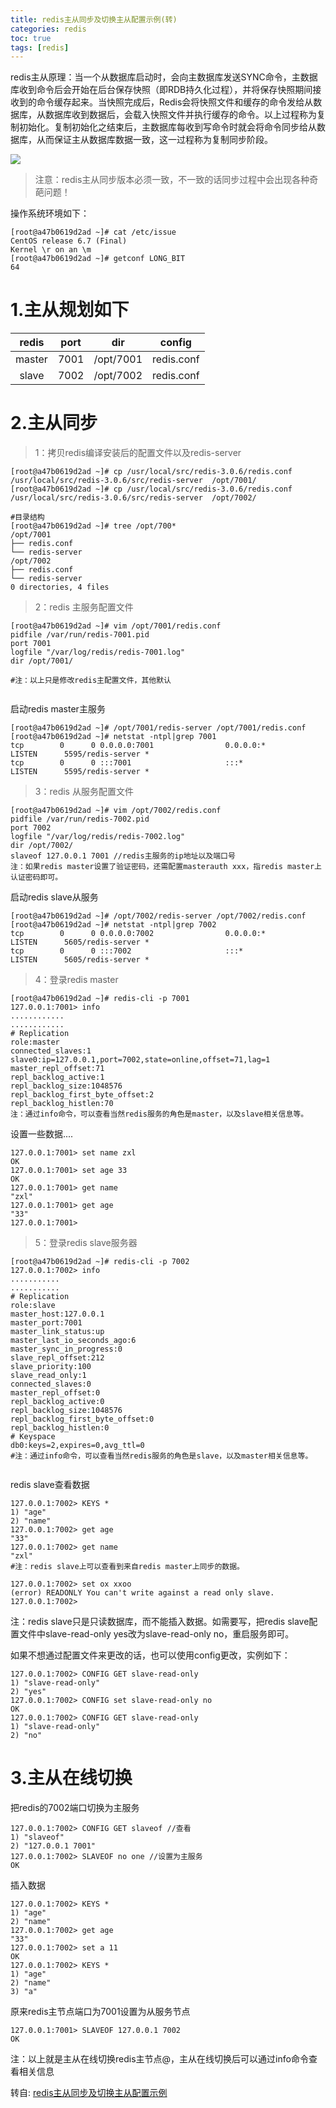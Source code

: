 ```yaml
---
title: redis主从同步及切换主从配置示例(转)
categories: redis   
toc: true  
tags: [redis]
---
```




redis主从原理：当一个从数据库启动时，会向主数据库发送SYNC命令，主数据库收到命令后会开始在后台保存快照（即RDB持久化过程），并将保存快照期间接收到的命令缓存起来。当快照完成后，Redis会将快照文件和缓存的命令发给从数据库，从数据库收到数据后，会载入快照文件并执行缓存的命令。以上过程称为复制初始化。复制初始化之结束后，主数据库每收到写命令时就会将命令同步给从数据库，从而保证主从数据库数据一致，这一过程称为复制同步阶段。


![](http://ols7leonh.bkt.clouddn.com//assert/img/nosql/redis/replication/1.png)

> 注意：redis主从同步版本必须一致，不一致的话同步过程中会出现各种奇葩问题！

操作系统环境如下：
```
[root@a47b0619d2ad ~]# cat /etc/issue
CentOS release 6.7 (Final)
Kernel \r on an \m
[root@a47b0619d2ad ~]# getconf LONG_BIT
64
```

# 1.主从规划如下


|redis|port|dir|config|
|:-:|:-:|:-:|:-:|
|master|7001|/opt/7001|redis.conf|
|slave|7002|/opt/7002|redis.conf|

# 2.主从同步

> 1：拷贝redis编译安装后的配置文件以及redis-server

```
[root@a47b0619d2ad ~]# cp /usr/local/src/redis-3.0.6/redis.conf /usr/local/src/redis-3.0.6/src/redis-server  /opt/7001/
[root@a47b0619d2ad ~]# cp /usr/local/src/redis-3.0.6/redis.conf /usr/local/src/redis-3.0.6/src/redis-server  /opt/7002/

#目录结构
[root@a47b0619d2ad ~]# tree /opt/700*
/opt/7001
├── redis.conf
└── redis-server
/opt/7002
├── redis.conf
└── redis-server
0 directories, 4 files

```

> 2：redis 主服务配置文件

```
[root@a47b0619d2ad ~]# vim /opt/7001/redis.conf
pidfile /var/run/redis-7001.pid
port 7001
logfile "/var/log/redis/redis-7001.log"
dir /opt/7001/

#注：以上只是修改redis主配置文件，其他默认


```


启动redis master主服务

```
[root@a47b0619d2ad ~]# /opt/7001/redis-server /opt/7001/redis.conf
[root@a47b0619d2ad ~]# netstat -ntpl|grep 7001
tcp        0      0 0.0.0.0:7001                0.0.0.0:*                   LISTEN      5595/redis-server *
tcp        0      0 :::7001                     :::*                        LISTEN      5595/redis-server *

```



> 3：redis 从服务配置文件

```
[root@a47b0619d2ad ~]# vim /opt/7002/redis.conf
pidfile /var/run/redis-7002.pid
port 7002
logfile "/var/log/redis/redis-7002.log"
dir /opt/7002/
slaveof 127.0.0.1 7001 //redis主服务的ip地址以及端口号
注：如果redis master设置了验证密码，还需配置masterauth xxx，指redis master上认证密码即可。

```

启动redis slave从服务

```
[root@a47b0619d2ad ~]# /opt/7002/redis-server /opt/7002/redis.conf
[root@a47b0619d2ad ~]# netstat -ntpl|grep 7002
tcp        0      0 0.0.0.0:7002                0.0.0.0:*                   LISTEN      5605/redis-server *
tcp        0      0 :::7002                     :::*                        LISTEN      5605/redis-server *

```


> 4：登录redis master

```
[root@a47b0619d2ad ~]# redis-cli -p 7001
127.0.0.1:7001> info
............
............
# Replication
role:master
connected_slaves:1
slave0:ip=127.0.0.1,port=7002,state=online,offset=71,lag=1
master_repl_offset:71
repl_backlog_active:1
repl_backlog_size:1048576
repl_backlog_first_byte_offset:2
repl_backlog_histlen:70
注：通过info命令，可以查看当然redis服务的角色是master，以及slave相关信息等。

```

设置一些数据....

```
127.0.0.1:7001> set name zxl
OK
127.0.0.1:7001> set age 33
OK
127.0.0.1:7001> get name
"zxl"
127.0.0.1:7001> get age
"33"
127.0.0.1:7001>

```

> 5：登录redis slave服务器

```
[root@a47b0619d2ad ~]# redis-cli -p 7002
127.0.0.1:7002> info
...........
...........
# Replication
role:slave
master_host:127.0.0.1
master_port:7001
master_link_status:up
master_last_io_seconds_ago:6
master_sync_in_progress:0
slave_repl_offset:212
slave_priority:100
slave_read_only:1
connected_slaves:0
master_repl_offset:0
repl_backlog_active:0
repl_backlog_size:1048576
repl_backlog_first_byte_offset:0
repl_backlog_histlen:0
# Keyspace
db0:keys=2,expires=0,avg_ttl=0
#注：通过info命令，可以查看当然redis服务的角色是slave，以及master相关信息等。


```

redis slave查看数据

```
127.0.0.1:7002> KEYS *
1) "age"
2) "name"
127.0.0.1:7002> get age
"33"
127.0.0.1:7002> get name
"zxl"
#注：redis slave上可以查看到来自redis master上同步的数据。

127.0.0.1:7002> set ox xxoo
(error) READONLY You can't write against a read only slave.
127.0.0.1:7002>

```
注：redis slave只是只读数据库，而不能插入数据。如需要写，把redis slave配置文件中slave-read-only yes改为slave-read-only no，重启服务即可。

如果不想通过配置文件来更改的话，也可以使用config更改，实例如下：
```
127.0.0.1:7002> CONFIG GET slave-read-only
1) "slave-read-only"
2) "yes"
127.0.0.1:7002> CONFIG set slave-read-only no
OK
127.0.0.1:7002> CONFIG GET slave-read-only
1) "slave-read-only"
2) "no"
```


# 3.主从在线切换

把redis的7002端口切换为主服务
```
127.0.0.1:7002> CONFIG GET slaveof //查看
1) "slaveof"
2) "127.0.0.1 7001"
127.0.0.1:7002> SLAVEOF no one //设置为主服务
OK

```

插入数据

```
127.0.0.1:7002> KEYS *
1) "age"
2) "name"
127.0.0.1:7002> get age
"33"
127.0.0.1:7002> set a 11
OK
127.0.0.1:7002> KEYS *
1) "age"
2) "name"
3) "a"

```

原来redis主节点端口为7001设置为从服务节点

```
127.0.0.1:7001> SLAVEOF 127.0.0.1 7002
OK

```

注：以上就是主从在线切换redis主节点@，主从在线切换后可以通过info命令查看相关信息


转自:
[redis主从同步及切换主从配置示例](http://noodle.blog.51cto.com/2925423/1731484)
